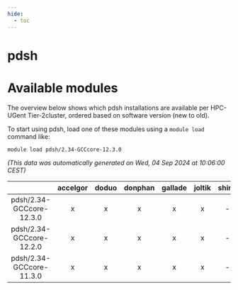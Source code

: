 ```yaml
---
hide:
  - toc
---
```


pdsh
====

# Available modules


The overview below shows which pdsh installations are available per HPC-UGent Tier-2cluster, ordered based on software version (new to old).

To start using pdsh, load one of these modules using a `module load` command like:

```shell
module load pdsh/2.34-GCCcore-12.3.0
```

*(This data was automatically generated on Wed, 04 Sep 2024 at 10:06:00 CEST)*  

| |accelgor|doduo|donphan|gallade|joltik|shinx|skitty|
| :---: | :---: | :---: | :---: | :---: | :---: | :---: | :---: |
|pdsh/2.34-GCCcore-12.3.0|x|x|x|x|x|-|x|
|pdsh/2.34-GCCcore-12.2.0|x|x|x|x|x|-|x|
|pdsh/2.34-GCCcore-11.3.0|x|x|x|x|x|-|x|
